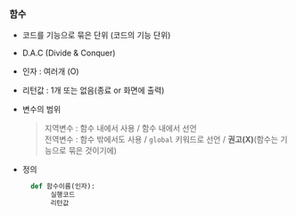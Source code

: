 ### 함수
- 코드를 기능으로 묶은 단위 (코드의 기능 단위)  
- D.A.C (Divide & Conquer)  

- 인자 : 여러개 (O)  
- 리턴값 : 1개 또는 없음(종료 or 화면에 출력)

- 변수의 범위  
  > 지역변수 : 함수 내에서 사용 / 함수 내에서 선언  
  > 전역변수 : 함수 밖에서도 사용 / `global` 키워드로 선언 / **권고(X)**(함수는 기능으로 묶은 것이기에)  
  
- 정의  
  ```python
    def 함수이름(인자):
         실행코드
         리턴값
  ```  
